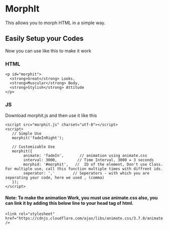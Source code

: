 # MorphIt
This allows you to morph HTML in a simple way.

## Easily Setup your Codes
Now you can use like this to make it work

### HTML
```
<p id="morphit">
  <strong>Great</strong> Looks,
  <strong>Muscular</strong> Body,
  <strong>Stylish</strong> Attitude
</p>
```
### JS
Download morphit.js and then use it like this
```
<script src="morphit.js" charset="utf-8"></script>
<script>
   // Simple Use
   morphit('fadeInRight');
   
   // Customizable Use
   morphit({
        animate: 'fadeIn',       // animation using animate.css
        interval: 3000,         // Time Interval, 3000 = 3 seconds
        morphid: '#morphit',   //  ID of the element, Don't use Class. For multiple use, call this function multiple times with diffrent ids.
        seperator: ','        // Seperators - with which you are seperating your code, here we used , (comma)
   });
</script>
```

#### Note: To make the animation Work, you must use animate.css also, you can link it by adding this below line to your head tag of html.
 
```
<link rel="stylesheet" href="https://cdnjs.cloudflare.com/ajax/libs/animate.css/3.7.0/animate.css" />
```


